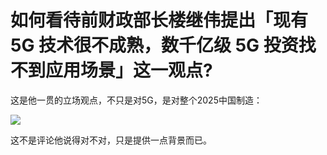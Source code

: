 # 如何看待前财政部长楼继伟提出「现有 5G 技术很不成熟，数千亿级 5G 投资找不到应用场景」这一观点?

这是他一贯的立场观点，不只是对5G，是对整个2025中国制造：

![](https://pic2.zhimg.com/50/v2-70e3fd7e7ba0880e41a68ec9f7182eb8_hd.jpg?source=1940ef5c)  


这不是评论他说得对不对，只是提供一点背景而已。




